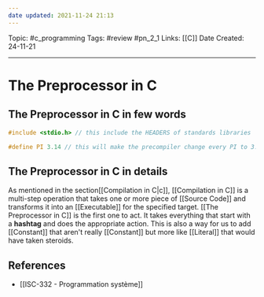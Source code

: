 ```yaml
---
date updated: 2021-11-24 21:13
---
```


Topic: #c_programming
Tags: #review #pn_2_1
Links: [[C]]
Date Created: 24-11-21

---

# The Preprocessor in C

## The Preprocessor in C in few words

```c
#include <stdio.h> // this include the HEADERS of standards libraries

#define PI 3.14 // this will make the precompiler change every PI to 3.14
```

## The Preprocessor in C in details

As mentioned in the section[[Compilation in C|c]], [[Compilation in C]] is a multi-step operation that takes one or more piece of [[Source Code]] and transforms it into an [[Executable]] for the specified target.
[[The Preprocessor in C]] is the first one to act.
It takes everything that start with a **hashtag** and does the appropriate action.
This is also a way for us to add [[Constant]] that aren't really [[Constant]] but more like [[Literal]] that would have taken steroids.

## References

- [[ISC-332 - Programmation système]]
